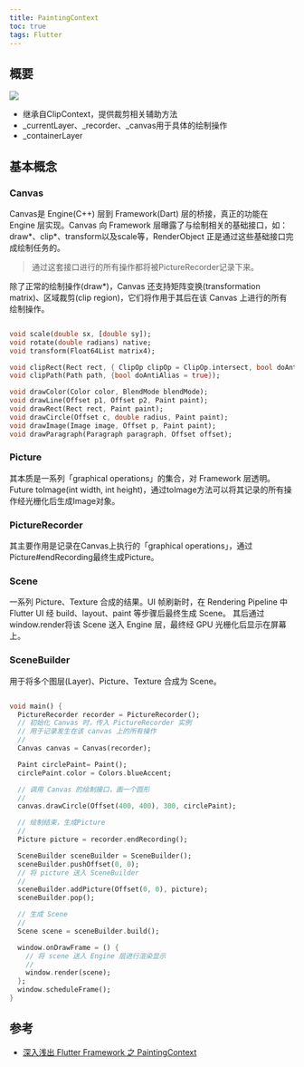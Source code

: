 ```yaml
---
title: PaintingContext
toc: true
tags: Flutter
---
```



## 概要

![](./PaintingContext_1.png)

- 继承自ClipContext，提供裁剪相关辅助方法
- _currentLayer、_recorder、_canvas用于具体的绘制操作
- _containerLayer


## 基本概念

### Canvas

Canvas是 Engine(C++) 层到 Framework(Dart) 层的桥接，真正的功能在 Engine 层实现。Canvas 向 Framework 层曝露了与绘制相关的基础接口，如：draw*、clip*、transform以及scale等，RenderObject 正是通过这些基础接口完成绘制任务的。

> 通过这套接口进行的所有操作都将被PictureRecorder记录下来。

除了正常的绘制操作(draw*)，Canvas 还支持矩阵变换(transformation matrix)、区域裁剪(clip region)，它们将作用于其后在该 Canvas 上进行的所有绘制操作。

```dart

void scale(double sx, [double sy]);
void rotate(double radians) native;
void transform(Float64List matrix4);

void clipRect(Rect rect, { ClipOp clipOp = ClipOp.intersect, bool doAntiAlias = true });
void clipPath(Path path, {bool doAntiAlias = true});

void drawColor(Color color, BlendMode blendMode);
void drawLine(Offset p1, Offset p2, Paint paint);
void drawRect(Rect rect, Paint paint);
void drawCircle(Offset c, double radius, Paint paint);
void drawImage(Image image, Offset p, Paint paint);
void drawParagraph(Paragraph paragraph, Offset offset);

```

### Picture

其本质是一系列「graphical operations」的集合，对 Framework 层透明。
Future<Image> toImage(int width, int height)，通过toImage方法可以将其记录的所有操作经光栅化后生成Image对象。

### PictureRecorder

其主要作用是记录在Canvas上执行的「graphical operations」，通过Picture#endRecording最终生成Picture。

### Scene

一系列 Picture、Texture 合成的结果。UI 帧刷新时，在 Rendering Pipeline 中 Flutter UI 经 build、layout、paint 等步骤后最终生成 Scene。
其后通过window.render将该 Scene 送入 Engine 层，最终经 GPU 光栅化后显示在屏幕上。

### SceneBuilder

用于将多个图层(Layer)、Picture、Texture 合成为 Scene。

```dart

void main() {
  PictureRecorder recorder = PictureRecorder();
  // 初始化 Canvas 时，传入 PictureRecorder 实例
  // 用于记录发生在该 canvas 上的所有操作
  //
  Canvas canvas = Canvas(recorder);

  Paint circlePaint= Paint();
  circlePaint.color = Colors.blueAccent;

  // 调用 Canvas 的绘制接口，画一个圆形
  //
  canvas.drawCircle(Offset(400, 400), 300, circlePaint);

  // 绘制结束，生成Picture
  //
  Picture picture = recorder.endRecording();

  SceneBuilder sceneBuilder = SceneBuilder();
  sceneBuilder.pushOffset(0, 0);
  // 将 picture 送入 SceneBuilder
  //
  sceneBuilder.addPicture(Offset(0, 0), picture);
  sceneBuilder.pop();

  // 生成 Scene
  //
  Scene scene = sceneBuilder.build();

  window.onDrawFrame = () {
    // 将 scene 送入 Engine 层进行渲染显示
    //
    window.render(scene);
  };
  window.scheduleFrame();
}

```

## 参考

- [深入浅出 Flutter Framework 之 PaintingContext](https://zxfcumtcs.github.io/2020/05/23/deepinto-flutter-paintingcontext/)